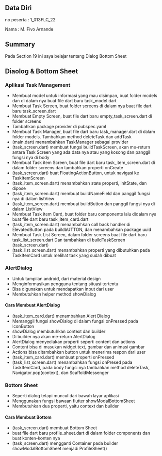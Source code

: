 ## Data Diri

no peserta : 1_013FLC_22

Nama : M. Fivo Arnande

## Summary
Pada Section 19 ini saya belajar tentang Dialog Bottom Sheet

## Diaolog & Bottom Sheet

### Aplikasi Task Management
* Membuat model untuk informasi yang mau disimpan, buat folder models dan di dalam nya buat file dart  baru task_model.dart
* Membuat Task Screen, buat folder screens di dalam nya buat file dart baru task_screen.dart
* Membuat Empty Screen, buat file dart baru empty_task_screen.dart di folder screens
* Tambahkan package provider di pubspec.yaml
* Membuat Task Manager, buat file dart baru task_manager.dart di dalam folder models. Tambahkan method deleteTask dan addTask
* (main.dart) menambahkan TaskManager sebagai provider
* (task_screen.dart) membuat fungsi buildTaskScreen, akan me-return antara Task Screen yang ada data nya atau yang kosong dan panggil fungsi nya di body
* Membuat Task item Screen, buat file dart baru task_item_screen.dart di dalam folder screens dan tambahkan properti onCreate
* (task_screen.dart) buat FloatingActionButton, untuk navigasi ke TaskItemScreen
* (task_item_screen.dart) menambahkan state properti, initState, dan dipose
* (task_item_screen.dart)
membuat buildNameField dan panggil fungsi nya di dalam listView
* (task_item_screen.dart) membuat buildButton dan panggil fungsi nya di dalam ListView
* Membuat Task item Card, buat folder baru components lalu didalam nya buat file dart baru task_item_card.dart
* (task_item_screen.dart) menambahkan call back handler di ElevatedButton pada buildbUTTON, dan menambahkan package uuid
* Membuat Task List Screen, dalam folder screens buat file dart baru task_list_screen.dart Dan tambahkan di buildTaskScreen (task_screen.dart)
* (task_list_screen.dart) menambahkan properti yang dibutuhkan pada TaskItemCard untuk melihat task yang sudah dibuat

### AlertDialog
* Untuk tampilan android, dari material design
* Menginformasikan pengguna tentang situasi tertentu
* Bisa digunakan untuk mendapatkan input dari user
* Membutuhkan helper method showDialog
#### Cara Membuat AlertDialog
* (task_item_card.dart) menambahkan Alert Dialog
* Memanggil fungsi showDialog di dalam fungsi onPressed pada IconButton
* showDialog membutuhkan context dan builder
* Di builder nya akan me-return AlertDialog
* AlertDialog menyediakan properti seperti content dan actions
* Content bisa di masukan widget text, gambar dan animasi gambar
* Actions bisa ditambahkan button untuk menerima respon dari user
* (task_item_card.dart) membuat properti onPressed
* (task_list_screen.dart) menambahkan fungsi onPresed pada TaskItemCard, pada body fungsi nya tambahkan method deleteTask, Navigator.pop(context), dan ScaffoldMessenger

### Bottom Sheet
* Seperti dialog tetapi muncul dari bawah layar aplikasi
* Menggunakan fungsi bawaan flutter showModalBottomSheet
* Membutuhkan dua properti, yaitu context dan builder
#### Cara Membuat Bottom
* (task_screen.dart) membuat Bottom Sheet
* buat file dart baru profile_sheet.dart di dalam folder components dan buat konten-konten nya
* (task_screen.dart) mengganti Container pada builder showModalBottomSheet menjadi ProfileSheet()
